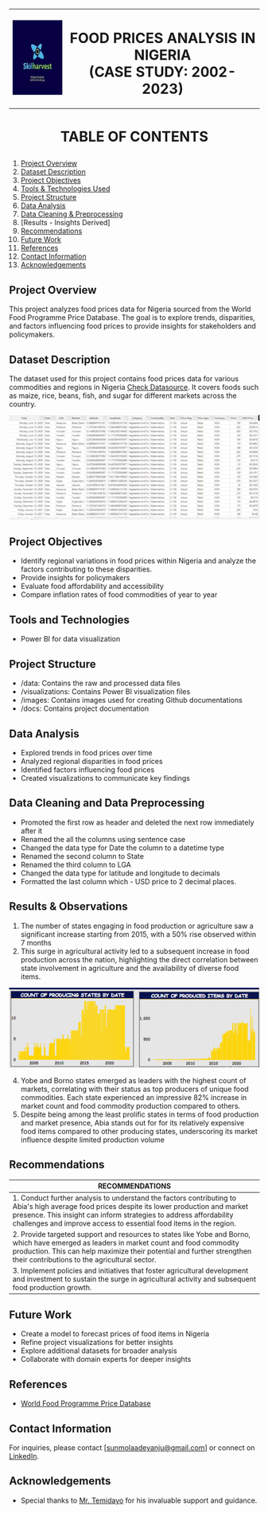 <div align="center">
  <table style="margin-left:auto; margin-right:auto; border-collapse: collapse">
    <tr>
      <td align="left" style="border: none">
        <img src="images/SHLogo.jpg" alt="Image Description" width="150" height="150">
      </td>
      <td align="center" style="border: none">
        <h1>FOOD PRICES ANALYSIS IN NIGERIA<br>(CASE STUDY: 2002-2023)</h1>
      </td>
    </tr>
  </table>
</div>

# <p align="center"/> **TABLE OF CONTENTS** </p>
1. [Project Overview](#project-overview)
2. [Dataset Description](#dataset-description)
3. [Project Objectives](#project-objectives)
4. [Tools & Technologies Used](#tools-and-technologies)
5. [Project Structure](#project-structure)
6. [Data Analysis](#data-analysis)
7. [Data Cleaning & Preprocessing](#data-cleaning-and-data-preprocessing)
8. [Results - Insights Derived]
9. [Recommendations](#recommendations)    
10. [Future Work](#future-work)
11. [References](#references)
12. [Contact Information](#contact-information)
13. [Acknowledgements](#acknowledgements)

## Project Overview
This project analyzes food prices data for Nigeria sourced from the World Food Programme Price Database. The goal is to explore trends, disparities, and factors influencing food prices to provide insights for stakeholders and policymakers.

## Dataset Description
The dataset used for this project contains food prices data for various commodities and regions in Nigeria [Check Datasource](https://data.humdata.org/dataset/wfp-food-prices-for-nigeria). It covers foods such as maize, rice, beans, fish, and sugar for different markets across the country.

<div align="center">
  <img src="images/dataset%20snapshot.PNG" alt="Image Description">
</div>

## Project Objectives
- Identify regional variations in food prices within Nigeria and analyze the factors contributing to these disparities.
- Provide insights for policymakers
- Evaluate food affordability and accessibility
- Compare inflation rates of food commodities of year to year

## Tools and Technologies
- Power BI for data visualization

## Project Structure
- /data: Contains the raw and processed data files
- /visualizations: Contains Power BI visualization files
- /images: Contains images used for creating Github documentations
- /docs: Contains project documentation

## Data Analysis
- Explored trends in food prices over time
- Analyzed regional disparities in food prices
- Identified factors influencing food prices
- Created visualizations to communicate key findings

## Data Cleaning and Data Preprocessing
- Promoted the first row as header and deleted the next row immediately after it
- Renamed the all the columns using sentence case
- Changed the data type for Date the column to a datetime type
- Renamed the second column to State 
- Renamed the third column to LGA
- Changed the data type for latitude and longitude to decimals
- Formatted the last column which - USD price to 2 decimal places.

## Results & Observations
1. The number of states engaging in food production or agriculture saw a significant increase starting from 2015, with a 50% rise observed within 7 months
2. This surge in agricultural activity led to a subsequent increase in food production across the nation, highlighting the direct correlation between state involvement in agriculture and the availability of diverse food items.
<div align="center">
  <img src="visualizations/Count%20of%20Prod%20States%20&%20Commodities%20by%20Date.PNG" alt="Image Description">
</div>


4. Yobe and Borno states emerged as leaders with the highest count of markets, correlating with their status as top producers of unique food commodities. Each state experienced an impressive 82% increase in market count and food commodity production compared to others.
5. Despite being among the least prolific states in terms of food production and market presence, Abia stands out for for its relatively expensive food items compared to other producing states, underscoring its market influence despite limited production volume


## Recommendations

|RECOMMENDATIONS|
|---------------|
|1. Conduct further analysis to understand the factors contributing to Abia's high average food prices despite its lower production and market presence. This insight can inform strategies to address affordability challenges and improve access to essential food items in the region.|
|2. Provide targeted support and resources to states like Yobe and Borno, which have emerged as leaders in market count and food commodity production. This can help maximize their potential and further strengthen their contributions to the agricultural sector.|
|3. Implement policies and initiatives that foster agricultural development and investment to sustain the surge in agricultural activity and subsequent food production growth.|


## Future Work
- Create a model to forecast prices of food items in Nigeria
- Refine project visualizations for better insights
- Explore additional datasets for broader analysis
- Collaborate with domain experts for deeper insights

## References
- [World Food Programme Price Database](https://www.wfp.org/prices)

## Contact Information
For inquiries, please contact [sunmolaadeyanju@gmail.com] or connect on [LinkedIn](https://www.linkedin.com/in/sunmolaadeyanju/).

## Acknowledgements
- Special thanks to [Mr. Temidayo](https://www.linkedin.com/in/temidayoayeni/) for his invaluable support and guidance.

